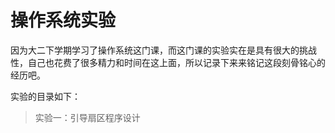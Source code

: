 # 操作系统实验

因为大二下学期学习了操作系统这门课，而这门课的实验实在是具有很大的挑战性，自己也花费了很多精力和时间在这上面，所以记录下来来铭记这段刻骨铭心的经历吧。

实验的目录如下：

> 实验一：引导扇区程序设计

